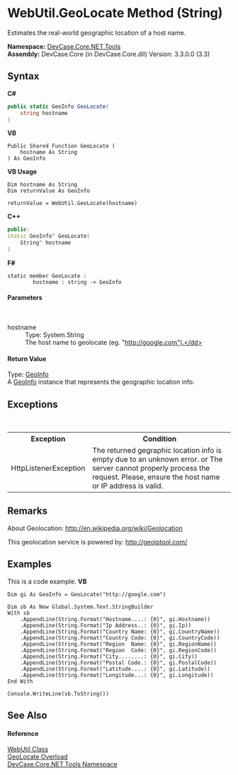 # WebUtil.GeoLocate Method (String)
 

Estimates the real-world geographic location of a host name.

**Namespace:**&nbsp;<a href="N_DevCase_Core_NET_Tools">DevCase.Core.NET.Tools</a><br />**Assembly:**&nbsp;DevCase.Core (in DevCase.Core.dll) Version: 3.3.0.0 (3.3)

## Syntax

**C#**<br />
``` C#
public static GeoInfo GeoLocate(
	string hostname
)
```

**VB**<br />
``` VB
Public Shared Function GeoLocate ( 
	hostname As String
) As GeoInfo
```

**VB Usage**<br />
``` VB Usage
Dim hostname As String
Dim returnValue As GeoInfo

returnValue = WebUtil.GeoLocate(hostname)
```

**C++**<br />
``` C++
public:
static GeoInfo^ GeoLocate(
	String^ hostname
)
```

**F#**<br />
``` F#
static member GeoLocate : 
        hostname : string -> GeoInfo 

```


#### Parameters
&nbsp;<dl><dt>hostname</dt><dd>Type: System.String<br />The host name to geolocate (eg. "http://google.com").</dd></dl>

#### Return Value
Type: <a href="T_DevCase_Core_NET_GeoInfo">GeoInfo</a><br />A <a href="T_DevCase_Core_NET_GeoInfo">GeoInfo</a> instance that represents the geographic location info.

## Exceptions
&nbsp;<table><tr><th>Exception</th><th>Condition</th></tr><tr><td>HttpListenerException</td><td>The returned gegraphic location info is empty due to an unknown error. or The server cannot properly process the request. Please, ensure the host name or IP address is valid.</td></tr></table>

## Remarks
About Geolocation: <a href="http://en.wikipedia.org/wiki/Geolocation" target="_blank">http://en.wikipedia.org/wiki/Geolocation</a>

 This geolocation service is powered by: <a href="http://geoiptool.com/" target="_blank">http://geoiptool.com/</a>

## Examples
This is a code example. 
**VB**<br />
``` VB
Dim gi As GeoInfo = GeoLocate("http://google.com")

Dim sb As New Global.System.Text.StringBuilder
With sb
    .AppendLine(String.Format("Hostname....: {0}", gi.Hostname))
    .AppendLine(String.Format("Ip Address..: {0}", gi.Ip))
    .AppendLine(String.Format("Country Name: {0}", gi.CountryName))
    .AppendLine(String.Format("Country Code: {0}", gi.CountryCode))
    .AppendLine(String.Format("Region  Name: {0}", gi.RegionName))
    .AppendLine(String.Format("Region  Code: {0}", gi.RegionCode))
    .AppendLine(String.Format("City........: {0}", gi.City))
    .AppendLine(String.Format("Postal Code.: {0}", gi.PostalCode))
    .AppendLine(String.Format("Latitude....: {0}", gi.Latitude))
    .AppendLine(String.Format("Longitude...: {0}", gi.Longitude))
End With

Console.WriteLine(sb.ToString())
```


## See Also


#### Reference
<a href="T_DevCase_Core_NET_Tools_WebUtil">WebUtil Class</a><br /><a href="Overload_DevCase_Core_NET_Tools_WebUtil_GeoLocate">GeoLocate Overload</a><br /><a href="N_DevCase_Core_NET_Tools">DevCase.Core.NET.Tools Namespace</a><br />